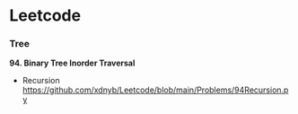 # Leetcode
### Tree
**94. Binary Tree Inorder Traversal**

+ Recursion https://github.com/xdnyb/Leetcode/blob/main/Problems/94Recursion.py
